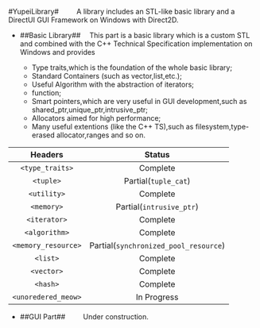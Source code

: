 #YupeiLibrary#
&emsp;&emsp; A library includes an STL-like basic library and a DirectUI GUI Framework on Windows with Direct2D.


+ ##Basic Library##
&emsp;This part is a basic library which is a custom STL and combined with the C++ Technical Specification implementation on Windows and provides

  + Type traits,which is the foundation of the whole basic library;
  + Standard Containers (such as vector,list,etc.);
  + Useful Algorithm with the abstraction of iterators;
  + function;
  + Smart pointers,which are very useful in GUI development,such as shared_ptr,unique_ptr,intrusive_ptr;
  + Allocators aimed for high performance;
  + Many useful extentions (like the C++ TS),such as filesystem,type-erased allocator,ranges and so on.


 |		Headers				|			Status							|
 |:------------------------:|:-----------------------------------------:|
 |	 `<type_traits>`		|	  Complete								|
 |	 `<tuple>`				|	  Partial(`tuple_cat`)					|
 |	 `<utility>`			|	  Complete								|
 |	 `<memory>`				|	  Partial(`intrusive_ptr`)				|
 |	 `<iterator>`			|	  Complete								|
 |	 `<algorithm>`			|	  Complete								|
 |	 `<memory_resource>`	|	  Partial(`synchronized_pool_resource`)	|
 |	 `<list>`				|	  Complete								|
 |	 `<vector>`				|	  Complete								|
 |	 `<hash>`				|	  Complete								|
 |	 `<unoredered_meow>`	|	  In Progress							|
 
 
+ ##GUI Part##
&emsp;&emsp; Under construction.